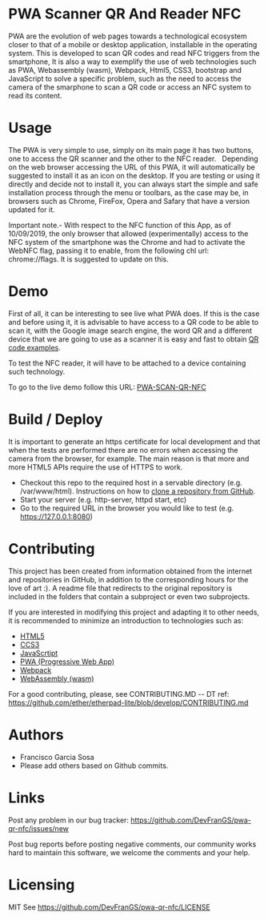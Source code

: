 # PWA Scanner QR And Reader NFC

PWA are the evolution of web pages towards a technological ecosystem closer to that of a mobile or desktop application, installable in the operating system. This is developed to scan QR codes and read NFC triggers from the smartphone, It is also a way to exemplify the use of web technologies such as PWA, Webassembly (wasm), Webpack, Html5, CSS3, bootstrap and JavaScript to solve a specific problem, such as the need to access the camera of the smarphone to scan a QR code or access an NFC system to read its content.

# Usage

The PWA is very simple to use, simply on its main page it has two buttons, one to access the QR scanner and the other to the NFC reader.
 
Depending on the web browser accessing the URL of this PWA, it will automatically be suggested to install it as an icon on the desktop. If you are testing or using it directly and decide not to install it, you can always start the simple and safe installation process through the menu or toolbars, as the case may be, in browsers such as Chrome, FireFox, Opera and Safary that have a version updated for it.

Important note.- With respect to the NFC function of this App, as of 10/09/2019, the only browser that allowed (experimentally) access to the NFC system of the smartphone was the Chrome and had to activate the WebNFC flag, passing it to enable, from the following chl url: chrome://flags. It is suggested to update on this.

# Demo

First of all, it can be interesting to see live what PWA does. If this is the case and before using it, it is advisable to have access to a QR code to be able to scan it, with the Google image search engine, the word QR and a different device that we are going to use as a scanner it is easy and fast to obtain [QR code examples](https://www.google.com/search?q=qr&sxsrf=ACYBGNQvf2CHElh29Efs517GpRNnkVDWHQ:1571075556440&source=lnms&tbm=isch&sa=X&ved=0ahUKEwj6v9PDqJzlAhUrDWMBHYD0CRcQ_AUIEigB&biw=1280&bih=650).

To test the NFC reader, it will have to be attached to a device containing such technology.

To go to the live demo follow this URL: [PWA-SCAN-QR-NFC](https://francisco-garcia-sosa.pro/pwa-scanner-qr-and-reader-nfc)

# Build / Deploy

It is important to generate an https certificate for local development and that when the tests are performed there are no errors when accessing the camera from the browser, for example. The main reason is that more and more HTML5 APIs require the use of HTTPS to work.

  - Checkout this repo to the required host in a servable directory (e.g. /var/www/html). Instructions on how to [clone a repository from GitHub](https://help.github.com/en/articles/cloning-a-repository).
  - Start your server (e.g. http-server, httpd start, etc)
  - Go to the required URL in the browser you would like to test (e.g. https://127.0.0.1:8080)


# Contributing

This project has been created from information obtained from the internet and repositories in GitHub, in addition to the corresponding hours for the love of art :).
A readme file that redirects to the original repository is included in the folders that contain a subproject or even two subprojects.

If you are interested in modifying this project and adapting it to other needs, it is recommended to minimize an introduction to technologies such as:

  - [HTML5](https://en.wikipedia.org/wiki/HTML5)
  - [CCS3](https://en.wikipedia.org/wiki/Cascading_Style_Sheets)
  - [JavaScrtipt](https://en.wikipedia.org/wiki/JavaScript)
  - [PWA (Progressive Web App)](https://en.wikipedia.org/wiki/Progressive_web_applications)
  - [Webpack](https://en.wikipedia.org/wiki/Webpack)
  - [WebAssembly (wasm)](https://es.wikipedia.org/wiki/WebAssembly)

For a good contributing, please, see CONTRIBUTING.MD -- DT ref: https://github.com/ether/etherpad-lite/blob/develop/CONTRIBUTING.md

# Authors

  - Francisco Garcia Sosa
  - Please add others based on Github commits.

# Links

Post any problem in our bug tracker: https://github.com/DevFranGS/pwa-qr-nfc/issues/new

Post bug reports before posting negative comments, our community works hard to maintain this software, we welcome the comments and your help.

# Licensing

MIT See https://github.com/DevFranGS/pwa-qr-nfc/LICENSE

